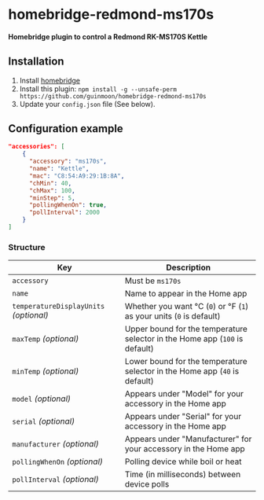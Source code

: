 # homebridge-redmond-ms170s

#### Homebridge plugin to control a Redmond RK-MS170S Kettle

## Installation

1. Install [homebridge](https://github.com/nfarina/homebridge#installation-details)
2. Install this plugin: `npm install -g --unsafe-perm https://github.com/guinmoon/homebridge-redmond-ms170s`
3. Update your `config.json` file (See below).

## Configuration example

```json
"accessories": [
    {
      "accessory": "ms170s",
      "name": "Kettle",
      "mac": "C8:54:A9:29:1B:8A",
      "chMin": 40,
      "chMax": 100,
      "minStep": 5,
      "pollingWhenOn": true,
      "pollInterval": 2000
    }
]
```

### Structure

| Key | Description |
| --- | --- |
| `accessory` | Must be `ms170s` |
| `name` | Name to appear in the Home app |
| `temperatureDisplayUnits` _(optional)_ | Whether you want °C (`0`) or °F (`1`) as your units (`0` is default) |
| `maxTemp` _(optional)_ | Upper bound for the temperature selector in the Home app (`100` is default) |
| `minTemp` _(optional)_ | Lower bound for the temperature selector in the Home app (`40` is default) |
| `model` _(optional)_ | Appears under "Model" for your accessory in the Home app |
| `serial` _(optional)_ | Appears under "Serial" for your accessory in the Home app |
| `manufacturer` _(optional)_ | Appears under "Manufacturer" for your accessory in the Home app |
| `pollingWhenOn` _(optional)_ | Polling device while boil or heat |
| `pollInterval` _(optional)_ |	Time (in milliseconds) between device polls
